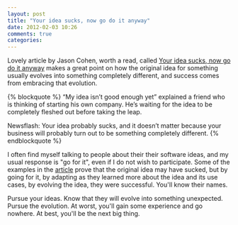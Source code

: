 ```yaml
---
layout: post
title: "Your idea sucks, now go do it anyway"
date: 2012-02-03 10:26
comments: true
categories: 
---
```


Lovely article by Jason Cohen, worth a read, called [Your idea sucks, now go do it anyway](http://blog.asmartbear.com/your-idea-sucks-now-go-do-it-anyway.html) makes a great point on how the original idea for something usually evolves into something completely different, and success comes from embracing that evolution.

{% blockquote %}
“My idea isn’t good enough yet” explained a friend who is thinking of starting his own company. He’s waiting for the idea to be completely fleshed out before taking the leap.

Newsflash: Your idea probably sucks, and it doesn’t matter because your business will probably turn out to be something completely different.
{% endblockquote %}

I often find myself talking to people about their their software ideas, and my usual response is "go for it", even if I do not wish to participate. Some of the examples in the [article](http://blog.asmartbear.com/your-idea-sucks-now-go-do-it-anyway.html) prove that the original idea may have sucked, but by going for it, by adapting as they learned more about the idea and its use cases, by evolving the idea, they were successful. You'll know their names.

Pursue your ideas. Know that they will evolve into something unexpected. Pursue the evolution. At worst, you'll gain some experience and go nowhere. At best, you'll be the next big thing.
